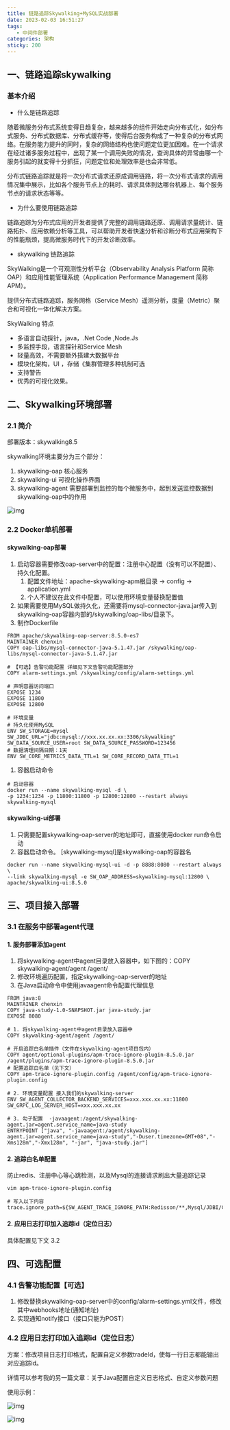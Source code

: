 ```yaml
---
title: 链路追踪Skywalking+MySQL实战部署
date: 2023-02-03 16:51:27
tags: 
   - 中间件部署
categories: 架构
sticky: 200
---
```


## 一、链路追踪skywalking

### 基本介绍

- 什么是链路追踪

随着微服务分布式系统变得日趋复杂，越来越多的组件开始走向分布式化，如分布式服务、分布式数据库、分布式缓存等，使得后台服务构成了一种复杂的分布式网络。在服务能力提升的同时，复杂的网络结构也使问题定位更加困难。在一个请求在经过诸多服务过程中，出现了某一个调用失败的情况，查询具体的异常由哪一个服务引起的就变得十分抓狂，问题定位和处理效率是也会非常低。

分布式链路追踪就是将一次分布式请求还原成调用链路，将一次分布式请求的调用情况集中展示，比如各个服务节点上的耗时、请求具体到达哪台机器上、每个服务节点的请求状态等等。

- 为什么要使用链路追踪

链路追踪为分布式应用的开发者提供了完整的调用链路还原、调用请求量统计、链路拓扑、应用依赖分析等工具，可以帮助开发者快速分析和诊断分布式应用架构下的性能瓶颈，提高微服务时代下的开发诊断效率。

- skywalking 链路追踪

SkyWalking是一个可观测性分析平台（Observability Analysis Platform 简称OAP）和应用性能管理系统（Application Performance Management 简称 APM）。

提供分布式链路追踪，服务网格（Service Mesh）遥测分析，度量（Metric）聚合和可视化一体化解决方案。



SkyWalking 特点

- 多语言自动探针，java，.Net Code ,Node.Js
- 多监控手段，语言探针和Service Mesh
- 轻量高效，不需要额外搭建大数据平台
- 模块化架构，UI ，存储《集群管理多种机制可选
- 支持警告
- 优秀的可视化效果。

## 二、Skywalking环境部署

### 2.1 简介

部署版本：skywalking8.5

skywalking环境主要分为三个部分：

1. skywalking-oap 核心服务
2. skywalking-ui  可视化操作界面
3. skywalking-agent 需要部署到监控的每个微服务中，起到发送监控数据到skywalking-oap中的作用

![img](skywalking-时序图.svg)

### 2.2 Docker单机部署

#### skywalking-oap部署

1. 启动容器需要修改oap-server中的配置：注册中心配置（没有可以不配置）、持久化配置。
   1. 配置文件地址：apache-skywalking-apm根目录 -> config -> application.yml
   2. 个人不建议在此文件中配置，可以使用环境变量替换配置值
2. 如果需要使用MySQL做持久化，还需要将mysql-connector-java.jar传入到skywalking-oap容器内部的/skywalking/oap-libs/目录下。
3. 制作Dockerfile

```shell
FROM apache/skywalking-oap-server:8.5.0-es7
MAINTAINER chenxin
COPY oap-libs/mysql-connector-java-5.1.47.jar /skywalking/oap-libs/mysql-connector-java-5.1.47.jar

# 【可选】告警功能配置 详细见下文告警功能配置部分
COPY alarm-settings.yml /skywalking/config/alarm-settings.yml

# 声明容器访问端口
EXPOSE 1234
EXPOSE 11800
EXPOSE 12800

# 环境变量
# 持久化使用MySQL
ENV SW_STORAGE=mysql SW_JDBC_URL="jdbc:mysql://xxx.xx.xx.xx:3306/skywalking" SW_DATA_SOURCE_USER=root SW_DATA_SOURCE_PASSWORD=123456
# 数据清理间隔日期：1天
ENV SW_CORE_METRICS_DATA_TTL=1 SW_CORE_RECORD_DATA_TTL=1
```

1. 容器启动命令

```shell
# 启动容器
docker run --name skywalking-mysql -d \
-p 1234:1234 -p 11800:11800 -p 12800:12800 --restart always skywalking-mysql
```

#### skywalking-ui部署

1. 只需要配置skywalking-oap-server的地址即可，直接使用docker run命令启动
2. 容器启动命令。 [skywalking-mysql]是skywalking-oap的容器名

```shell
docker run --name skywalking-mysql-ui -d -p 8888:8080 --restart always \
--link skywalking-mysql -e SW_OAP_ADDRESS=skywalking-mysql:12800 \
apache/skywalking-ui:8.5.0
```

## 三、项目接入部署

### 3.1 在服务中部署agent代理

#### 1. 服务部署添加agent

1. 将skywalking-agent中agent目录放入容器中，如下图的：COPY skywalking-agent/agent /agent/
2. 修改环境遍历配置，指定skywalking-oap-server的地址
3. 在Java启动命令中使用javaagent命令配置代理信息

```shell
FROM java:8
MAINTAINER chenxin
COPY java-study-1.0-SNAPSHOT.jar java-study.jar
EXPOSE 8080

# 1. 将skywalking-agent中agent目录放入容器中
COPY skywalking-agent/agent /agent/

# 开启追踪白名单插件（文件在skywalking-agent项目包内）
COPY agent/optional-plugins/apm-trace-ignore-plugin-8.5.0.jar /agent/plugins/apm-trace-ignore-plugin-8.5.0.jar
# 配置追踪白名单（见下文）
COPY apm-trace-ignore-plugin.config /agent/config/apm-trace-ignore-plugin.config

# 2. 环境变量配置 接入我们的skywalking-server
ENV SW_AGENT_COLLECTOR_BACKEND_SERVICES=xxx.xxx.xx.xx:11800 SW_GRPC_LOG_SERVER_HOST=xxx.xxx.xx.xx

# 3. 勾子配置  -javaagent:/agent/skywalking-agent.jar=agent.service_name=java-study
ENTRYPOINT ["java", "-javaagent:/agent/skywalking-agent.jar=agent.service_name=java-study","-Duser.timezone=GMT+08","-Xms128m","-Xmx128m", "-jar", "java-study.jar"]
```

#### 2. 追踪白名单配置

防止redis、注册中心等心跳检测，以及Mysql的连接请求刷出大量追踪记录

```shell
vim apm-trace-ignore-plugin.config

# 写入以下内容
trace.ignore_path=${SW_AGENT_TRACE_IGNORE_PATH:Redisson/**,Mysql/JDBI/Connection/**,Mysql/JDBI/Statement/**}
```


#### 2. 应用日志打印加入追踪id（定位日志）

具体配置见下文 3.2



## 四、可选配置

### 4.1 告警功能配置【可选】

1. 修改替换skywalking-oap-server中的config/alarm-settings.yml文件，修改其中webhooks地址(通知地址)
2. 实现通知notify接口（接口只能为POST）

### 4.2 应用日志打印加入追踪id（定位日志）

方案：修改项目日志打印格式，配置自定义参数tradeId，使每一行日志都能输出对应追踪id。

详情可以参考我的另一篇文章：关于Java配置自定义日志格式、自定义参数问题

使用示例：

![img](log_1.png)

![img](trade_1.png)